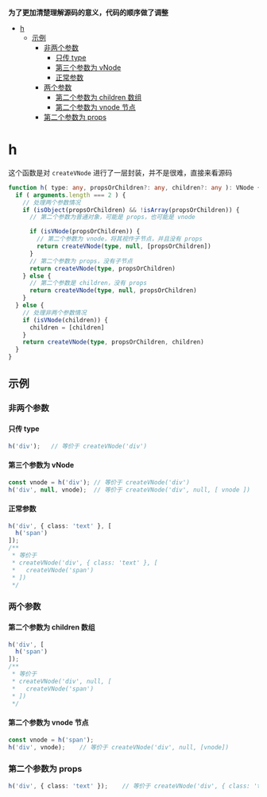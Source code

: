 **为了更加清楚理解源码的意义，代码的顺序做了调整**  

- [h](#h)
    - [示例](#示例)
        - [非两个参数](#非两个参数)
            - [只传 type](#只传-type)
            - [第三个参数为 vNode](#第三个参数为-vnode)
            - [正常参数](#正常参数)
        - [两个参数](#两个参数)
            - [第二个参数为 children 数组](#第二个参数为-children-数组)
            - [第二个参数为 vnode 节点](#第二个参数为-vnode-节点)
        - [第二个参数为 props](#第二个参数为-props)

# h  
这个函数是对 `createVNode` 进行了一层封装，并不是很难，直接来看源码  

```typescript
function h( type: any, propsOrChildren?: any, children?: any ): VNode {
  if ( arguments.length === 2 ) {
    // 处理两个参数情况
    if (isObject(propsOrChildren) && !isArray(propsOrChildren)) {
      // 第二个参数为普通对象，可能是 props，也可能是 vnode

      if (isVNode(propsOrChildren)) {
        // 第二个参数为 vnode，将其视作子节点，并且没有 props
        return createVNode(type, null, [propsOrChildren])
      }
      // 第二个参数为 props，没有子节点
      return createVNode(type, propsOrChildren)
    } else {
      // 第二个参数是 children，没有 props
      return createVNode(type, null, propsOrChildren)
    }
  } else {
    // 处理非两个参数情况  
    if (isVNode(children)) {
      children = [children]
    }
    return createVNode(type, propsOrChildren, children)
  }
}
```  

## 示例  

### 非两个参数  

#### 只传 type  

```typescript
h('div');   // 等价于 createVNode('div')
```  

#### 第三个参数为 vNode  

```typescript
const vnode = h('div'); // 等价于 createVNode('div')
h('div', null, vnode);  // 等价于 createVNode('div', null, [ vnode ])
```  

#### 正常参数  

```typescript
h('div', { class: 'text' }, [
  h('span')
]);
/**
 * 等价于 
 * createVNode('div', { class: 'text' }, [
 *   createVNode('span')
 * ])
 */
```

### 两个参数    

#### 第二个参数为 children 数组  

```typescript
h('div', [
  h('span')
]);
/**
 * 等价于
 * createVNode('div', null, [
 *   createVNode('span')
 * ])
 */
```  

#### 第二个参数为 vnode 节点  

```typescript
const vnode = h('span');
h('div', vnode);    // 等价于 createVNode('div', null, [vnode])
```  

### 第二个参数为 props  

```typescript
h('div', { class: 'text' });    // 等价于 createVNode('div', { class: 'text' })
```
